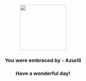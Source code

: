 <p align="center">
    <img src="https://raw.githubusercontent.com/PokeAPI/sprites/master/sprites/pokemon/298.png" width="150" height="150">
</p>
<h3 align="center">You were embraced by - <b>Azurill</b></h3>
<h3 align="center">Have a wonderful day!</h3>
